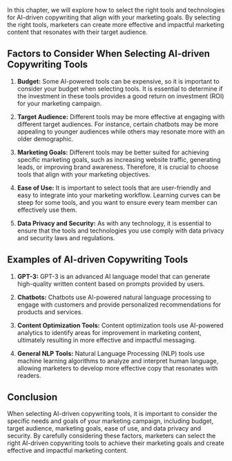 
In this chapter, we will explore how to select the right tools and technologies for AI-driven copywriting that align with your marketing goals. By selecting the right tools, marketers can create more effective and impactful marketing content that resonates with their target audience.

Factors to Consider When Selecting AI-driven Copywriting Tools
--------------------------------------------------------------

1. **Budget:** Some AI-powered tools can be expensive, so it is important to consider your budget when selecting tools. It is essential to determine if the investment in these tools provides a good return on investment (ROI) for your marketing campaign.

2. **Target Audience:** Different tools may be more effective at engaging with different target audiences. For instance, certain chatbots may be more appealing to younger audiences while others may resonate more with an older demographic.

3. **Marketing Goals:** Different tools may be better suited for achieving specific marketing goals, such as increasing website traffic, generating leads, or improving brand awareness. Therefore, it is crucial to choose tools that align with your marketing objectives.

4. **Ease of Use:** It is important to select tools that are user-friendly and easy to integrate into your marketing workflow. Learning curves can be steep for some tools, and you want to ensure every team member can effectively use them.

5. **Data Privacy and Security:** As with any technology, it is essential to ensure that the tools and technologies you use comply with data privacy and security laws and regulations.

Examples of AI-driven Copywriting Tools
---------------------------------------

1. **GPT-3:** GPT-3 is an advanced AI language model that can generate high-quality written content based on prompts provided by users.

2. **Chatbots:** Chatbots use AI-powered natural language processing to engage with customers and provide personalized recommendations for products and services.

3. **Content Optimization Tools:** Content optimization tools use AI-powered analytics to identify areas for improvement in marketing content, ultimately resulting in more effective and impactful messaging.

4. **General NLP Tools:** Natural Language Processing (NLP) tools use machine learning algorithms to analyze and interpret human language, allowing marketers to develop more effective copy that resonates with readers.

Conclusion
----------

When selecting AI-driven copywriting tools, it is important to consider the specific needs and goals of your marketing campaign, including budget, target audience, marketing goals, ease of use, and data privacy and security. By carefully considering these factors, marketers can select the right AI-driven copywriting tools to achieve their marketing goals and create effective and impactful marketing content.

